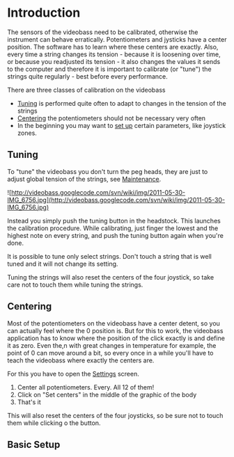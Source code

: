 # Introduction #

The sensors of the videobass need to be calibrated, otherwise the instrument can behave erratically. Potentiometers and jysticks have a center position. The software has to learn where these centers are exactly. Also, every time a string changes its tension - because it is loosening over time, or because you readjusted its tension - it also changes the values it sends to the computer and therefore it is important to calibrate (or "tune") the strings quite regularly - best before every performance.

There are three classes of calibration on the videobass
  * [Tuning](Calibration#Tuning.md) is performed quite often to adapt to changes in the tension of the strings
  * [Centering](Calibration#Centering.md) the potentiometers should not be necessary very often
  * In the beginning you may want to [set up](Calibration#Basic_Setup.md) certain parameters, like joystick zones.

## Tuning ##

To "tune" the videobass you don't turn the peg heads, they are just to adjust global tension of the strings, see [Maintenance](Maintenance.md).

![http://videobass.googlecode.com/svn/wiki/img/2011-05-30-IMG_6756.jpg](http://videobass.googlecode.com/svn/wiki/img/2011-05-30-IMG_6756.jpg)

Instead you simply push the tuning button in the headstock. This launches the calibration procedure. While calibrating, just finger the lowest and the highest note on every string, and push the tuning button again when you're done.

It is possible to tune only select strings. Don't touch a string that is well tuned and it will not change its setting.

Tuning the strings will also reset the centers of the four joystick, so take care not to touch them while tuning the strings.

## Centering ##
Most of the potentiometers on the videobass have a center detent, so you can actually feel where the 0 position is. But for this to work, the videobass application has to know where the position of the click exactly is and define it as zero. Even the,n with great changes in temperature for example, the point of 0 can move around a bit, so every once in a while you'll have to teach the videobass where exactly the centers are.

For this you have to open the [Settings](Settings.md) screen.

  1. Center all potentiometers. Every. All 12 of them!
  1. Click on "Set centers" in the middle of the graphic of the body
  1. That's it

This will also reset the centers of the four joysticks, so be sure not to touch them while clicking o the button.

## Basic Setup ##